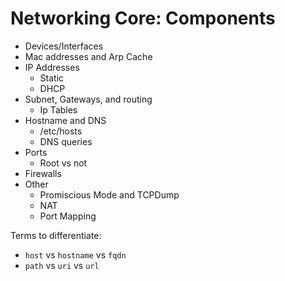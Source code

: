 # Networking Core: Components

* Devices/Interfaces
* Mac addresses and Arp Cache
* IP Addresses
    * Static
    * DHCP
* Subnet, Gateways, and routing
    * Ip Tables
* Hostname and DNS
    * /etc/hosts
    * DNS queries
* Ports
    * Root vs not
* Firewalls
* Other
    * Promiscious Mode and TCPDump
    * NAT
    * Port Mapping

Terms to differentiate:

* `host` vs `hostname` vs `fqdn`
* `path` vs `uri` vs `url`

